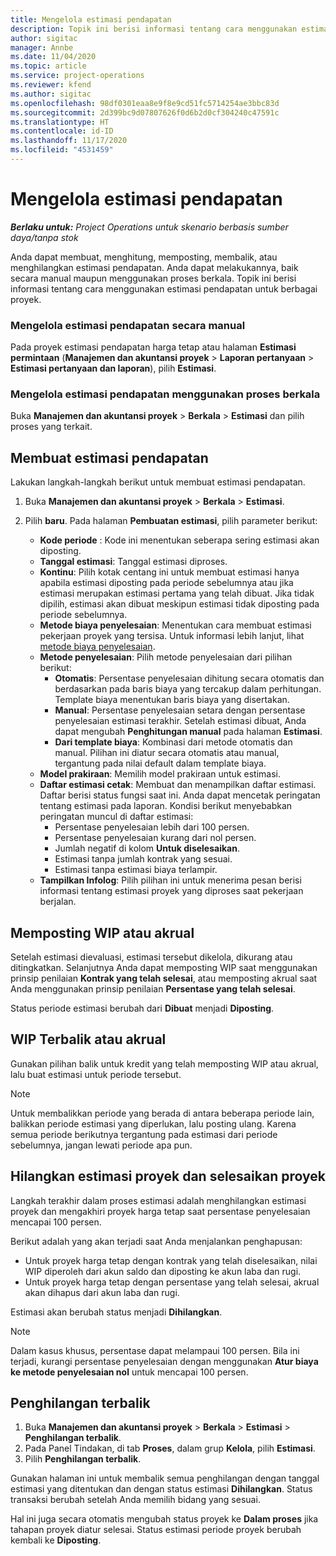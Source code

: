 ```yaml
---
title: Mengelola estimasi pendapatan
description: Topik ini berisi informasi tentang cara menggunakan estimasi pendapatan untuk berbagai proyek.
author: sigitac
manager: Annbe
ms.date: 11/04/2020
ms.topic: article
ms.service: project-operations
ms.reviewer: kfend
ms.author: sigitac
ms.openlocfilehash: 98df0301eaa8e9f8e9cd51fc5714254ae3bbc83d
ms.sourcegitcommit: 2d399bc9d07807626f0d6b2d0cf304240c47591c
ms.translationtype: HT
ms.contentlocale: id-ID
ms.lasthandoff: 11/17/2020
ms.locfileid: "4531459"
---
```

# <a name="manage-revenue-estimates"></a>Mengelola estimasi pendapatan

_**Berlaku untuk:** Project Operations untuk skenario berbasis sumber daya/tanpa stok_

Anda dapat membuat, menghitung, memposting, membalik, atau menghilangkan estimasi pendapatan. Anda dapat melakukannya, baik secara manual maupun menggunakan proses berkala. Topik ini berisi informasi tentang cara menggunakan estimasi pendapatan untuk berbagai proyek.

### <a name="manage-revenue-estimates-manually"></a>Mengelola estimasi pendapatan secara manual

Pada proyek estimasi pendapatan harga tetap atau halaman **Estimasi permintaan** (**Manajemen dan akuntansi proyek** > **Laporan pertanyaan** > **Estimasi pertanyaan dan laporan**), pilih **Estimasi**.

### <a name="manage-revenue-estimates-using-a-periodic-process"></a>Mengelola estimasi pendapatan menggunakan proses berkala

Buka **Manajemen dan akuntansi proyek** > **Berkala** > **Estimasi** dan pilih proses yang terkait.

## <a name="create-a-revenue-estimate"></a>Membuat estimasi pendapatan

Lakukan langkah-langkah berikut untuk membuat estimasi pendapatan. 

1. Buka **Manajemen dan akuntansi proyek** > **Berkala** > **Estimasi**.
2. Pilih **baru**. Pada halaman **Pembuatan estimasi**, pilih parameter berikut:

   - **Kode periode** : Kode ini menentukan seberapa sering estimasi akan diposting.
   - **Tanggal estimasi**: Tanggal estimasi diproses.
   - **Kontinu**: Pilih kotak centang ini untuk membuat estimasi hanya apabila estimasi diposting pada periode sebelumnya atau jika estimasi merupakan estimasi pertama yang telah dibuat. Jika tidak dipilih, estimasi akan dibuat meskipun estimasi tidak diposting pada periode sebelumnya.
   - **Metode biaya penyelesaian**: Menentukan cara membuat estimasi pekerjaan proyek yang tersisa. Untuk informasi lebih lanjut, lihat [metode biaya penyelesaian](cost-complete-methods.md).
   - **Metode penyelesaian**: Pilih metode penyelesaian dari pilihan berikut:
     - **Otomatis**: Persentase penyelesaian dihitung secara otomatis dan berdasarkan pada baris biaya yang tercakup dalam perhitungan. Template biaya menentukan baris biaya yang disertakan.
     - **Manual**: Persentase penyelesaian setara dengan persentase penyelesaian estimasi terakhir. Setelah estimasi dibuat, Anda dapat mengubah **Penghitungan manual** pada halaman **Estimasi**.
     - **Dari template biaya**: Kombinasi dari metode otomatis dan manual. Pilihan ini diatur secara otomatis atau manual, tergantung pada nilai default dalam template biaya.
   - **Model prakiraan**: Memilih model prakiraan untuk estimasi.
   - **Daftar estimasi cetak**: Membuat dan menampilkan daftar estimasi. Daftar berisi status fungsi saat ini. Anda dapat mencetak peringatan tentang estimasi pada laporan. Kondisi berikut menyebabkan peringatan muncul di daftar estimasi:
     - Persentase penyelesaian lebih dari 100 persen.
     - Persentase penyelesaian kurang dari nol persen.
     - Jumlah negatif di kolom **Untuk diselesaikan**.
     - Estimasi tanpa jumlah kontrak yang sesuai.
     - Estimasi tanpa estimasi biaya terlampir.
   - **Tampilkan Infolog**: Pilih pilihan ini untuk menerima pesan berisi informasi tentang estimasi proyek yang diproses saat pekerjaan berjalan.


## <a name="post-wip-or-accruals"></a>Memposting WIP atau akrual

Setelah estimasi dievaluasi, estimasi tersebut dikelola, dikurang atau ditingkatkan. Selanjutnya Anda dapat memposting WIP saat menggunakan prinsip penilaian **Kontrak yang telah selesai**, atau memposting akrual saat Anda menggunakan prinsip penilaian **Persentase yang telah selesai**.
  
Status periode estimasi berubah dari **Dibuat** menjadi **Diposting**.

## <a name="reverse-wip-or-accruals"></a>WIP Terbalik atau akrual

Gunakan pilihan balik untuk kredit yang telah memposting WIP atau akrual, lalu buat estimasi untuk periode tersebut.

> [!NOTE]
> Untuk membalikkan periode yang berada di antara beberapa periode lain, balikkan periode estimasi yang diperlukan, lalu posting ulang. Karena semua periode berikutnya tergantung pada estimasi dari periode sebelumnya, jangan lewati periode apa pun.

## <a name="eliminate-the-estimate-project-and-finish-the-project"></a>Hilangkan estimasi proyek dan selesaikan proyek

Langkah terakhir dalam proses estimasi adalah menghilangkan estimasi proyek dan mengakhiri proyek harga tetap saat persentase penyelesaian mencapai 100 persen.

Berikut adalah yang akan terjadi saat Anda menjalankan penghapusan:

- Untuk proyek harga tetap dengan kontrak yang telah diselesaikan, nilai WIP diperoleh dari akun saldo dan diposting ke akun laba dan rugi.
- Untuk proyek harga tetap dengan persentase yang telah selesai, akrual akan dihapus dari akun laba dan rugi.

Estimasi akan berubah status menjadi **Dihilangkan**.

> [!NOTE]
> Dalam kasus khusus, persentase dapat melampaui 100 persen. Bila ini terjadi, kurangi persentase penyelesaian dengan menggunakan **Atur biaya ke metode penyelesaian nol** untuk mencapai 100 persen.

## <a name="reverse-elimination"></a>Penghilangan terbalik

1. Buka **Manajemen dan akuntansi proyek** > **Berkala** > **Estimasi** > **Penghilangan terbalik**. 
2. Pada Panel Tindakan, di tab **Proses**, dalam grup **Kelola**, pilih **Estimasi**. 
3. Pilih **Penghilangan terbalik**.

Gunakan halaman ini untuk membalik semua penghilangan dengan tanggal estimasi yang ditentukan dan dengan status estimasi **Dihilangkan**. Status transaksi berubah setelah Anda memilih bidang yang sesuai.

Hal ini juga secara otomatis mengubah status proyek ke **Dalam proses** jika tahapan proyek diatur selesai. Status estimasi periode proyek berubah kembali ke **Diposting**.
